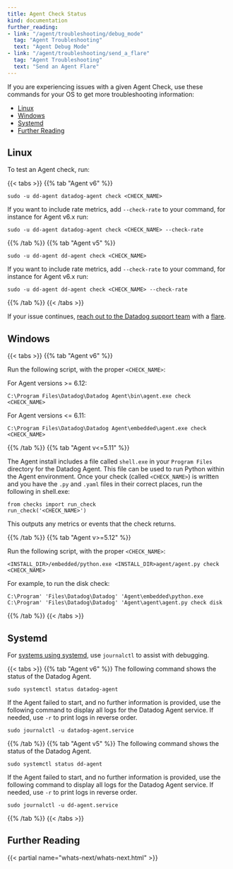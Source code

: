 ```yaml
---
title: Agent Check Status
kind: documentation
further_reading:
- link: "/agent/troubleshooting/debug_mode"
  tag: "Agent Troubleshooting"
  text: "Agent Debug Mode"
- link: "/agent/troubleshooting/send_a_flare"
  tag: "Agent Troubleshooting"
  text: "Send an Agent Flare"
---
```


If you are experiencing issues with a given Agent Check, use these commands for your OS to get more troubleshooting information:

- [Linux](#linux)
- [Windows](#windows)
- [Systemd](#systemd)
- [Further Reading](#further-reading)

## Linux

To test an Agent check, run:

{{< tabs >}}
{{% tab "Agent v6" %}}

```
sudo -u dd-agent datadog-agent check <CHECK_NAME>
```

If you want to include rate metrics, add `--check-rate` to your command, for instance for Agent v6.x run:

```
sudo -u dd-agent datadog-agent check <CHECK_NAME> --check-rate
```

{{% /tab %}}
{{% tab "Agent v5" %}}

```
sudo -u dd-agent dd-agent check <CHECK_NAME>
```

If you want to include rate metrics, add `--check-rate` to your command, for instance for Agent v6.x run:

```
sudo -u dd-agent dd-agent check <CHECK_NAME> --check-rate
```

{{% /tab %}}
{{< /tabs >}}

If your issue continues, [reach out to the Datadog support team][1] with a [flare](#flare).

## Windows

{{< tabs >}}
{{% tab "Agent v6" %}}

Run the following script, with the proper `<CHECK_NAME>`:

For Agent versions >= 6.12:

```
C:\Program Files\Datadog\Datadog Agent\bin\agent.exe check <CHECK_NAME>
```

For Agent versions <= 6.11:

```
C:\Program Files\Datadog\Datadog Agent\embedded\agent.exe check <CHECK_NAME>
```

{{% /tab %}}
{{% tab "Agent v<=5.11" %}}

The Agent install includes a file called `shell.exe` in your `Program Files` directory for the Datadog Agent. This file can be used to run Python within the Agent environment. Once your check (called `<CHECK_NAME>`) is written and you have the `.py` and `.yaml` files in their correct places, run the following in shell.exe:

```
from checks import run_check
run_check('<CHECK_NAME>')
```

This outputs any metrics or events that the check returns.

{{% /tab %}}
{{% tab "Agent v>=5.12" %}}

Run the following script, with the proper `<CHECK_NAME>`:

`<INSTALL_DIR>/embedded/python.exe <INSTALL_DIR>agent/agent.py check <CHECK_NAME>`

For example, to run the disk check:

```
C:\Program' 'Files\Datadog\Datadog' 'Agent\embedded\python.exe C:\Program' 'Files\Datadog\Datadog' 'Agent\agent\agent.py check disk
```

{{% /tab %}}
{{< /tabs >}}

## Systemd

For [systems using systemd][2], use `journalctl` to assist with debugging.

{{< tabs >}}
{{% tab "Agent v6" %}}
The following command shows the status of the Datadog Agent.

```
sudo systemctl status datadog-agent
```

If the Agent failed to start, and no further information is provided, use the following command to display all logs for the Datadog Agent service. If needed, use `-r` to print logs in reverse order.

```
sudo journalctl -u datadog-agent.service
```

{{% /tab %}}
{{% tab "Agent v5" %}}
The following command shows the status of the Datadog Agent.

```
sudo systemctl status dd-agent
```

If the Agent failed to start, and no further information is provided, use the following command to display all logs for the Datadog Agent service. If needed, use `-r` to print logs in reverse order.

```
sudo journalctl -u dd-agent.service
```

{{% /tab %}}
{{< /tabs >}}

## Further Reading

{{< partial name="whats-next/whats-next.html" >}}

[1]: /help
[2]: https://github.com/DataDog/datadog-agent/blob/master/docs/agent/changes.md#service-lifecycle-commands
